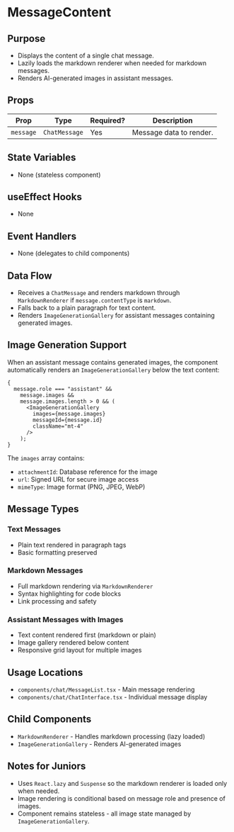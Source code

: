 # MessageContent

## Purpose

- Displays the content of a single chat message.
- Lazily loads the markdown renderer when needed for markdown messages.
- Renders AI-generated images in assistant messages.

## Props

| Prop      | Type          | Required? | Description             |
| --------- | ------------- | --------- | ----------------------- |
| `message` | `ChatMessage` | Yes       | Message data to render. |

## State Variables

- None (stateless component)

## useEffect Hooks

- None

## Event Handlers

- None (delegates to child components)

## Data Flow

- Receives a `ChatMessage` and renders markdown through `MarkdownRenderer` if `message.contentType` is `markdown`.
- Falls back to a plain paragraph for text content.
- Renders `ImageGenerationGallery` for assistant messages containing generated images.

## Image Generation Support

When an assistant message contains generated images, the component automatically renders an `ImageGenerationGallery` below the text content:

```tsx
{
  message.role === "assistant" &&
    message.images &&
    message.images.length > 0 && (
      <ImageGenerationGallery
        images={message.images}
        messageId={message.id}
        className="mt-4"
      />
    );
}
```

The `images` array contains:

- `attachmentId`: Database reference for the image
- `url`: Signed URL for secure image access
- `mimeType`: Image format (PNG, JPEG, WebP)

## Message Types

### Text Messages

- Plain text rendered in paragraph tags
- Basic formatting preserved

### Markdown Messages

- Full markdown rendering via `MarkdownRenderer`
- Syntax highlighting for code blocks
- Link processing and safety

### Assistant Messages with Images

- Text content rendered first (markdown or plain)
- Image gallery rendered below content
- Responsive grid layout for multiple images

## Usage Locations

- `components/chat/MessageList.tsx` - Main message rendering
- `components/chat/ChatInterface.tsx` - Individual message display

## Child Components

- `MarkdownRenderer` - Handles markdown processing (lazy loaded)
- `ImageGenerationGallery` - Renders AI-generated images

## Notes for Juniors

- Uses `React.lazy` and `Suspense` so the markdown renderer is loaded only when needed.
- Image rendering is conditional based on message role and presence of images.
- Component remains stateless - all image state managed by `ImageGenerationGallery`.
